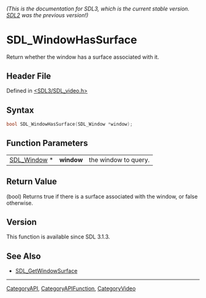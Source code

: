 ###### (This is the documentation for SDL3, which is the current stable version. [SDL2](https://wiki.libsdl.org/SDL2/) was the previous version!)
# SDL_WindowHasSurface

Return whether the window has a surface associated with it.

## Header File

Defined in [<SDL3/SDL_video.h>](https://github.com/libsdl-org/SDL/blob/main/include/SDL3/SDL_video.h)

## Syntax

```c
bool SDL_WindowHasSurface(SDL_Window *window);
```

## Function Parameters

|                            |            |                      |
| -------------------------- | ---------- | -------------------- |
| [SDL_Window](SDL_Window) * | **window** | the window to query. |

## Return Value

(bool) Returns true if there is a surface associated with the window, or
false otherwise.

## Version

This function is available since SDL 3.1.3.

## See Also

- [SDL_GetWindowSurface](SDL_GetWindowSurface)

----
[CategoryAPI](CategoryAPI), [CategoryAPIFunction](CategoryAPIFunction), [CategoryVideo](CategoryVideo)

